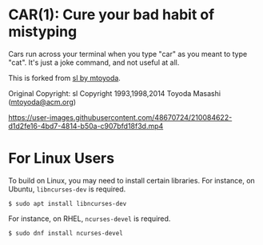 CAR(1): Cure your bad habit of mistyping
========================================

Cars run across your terminal when you type "car" as
you meant to type "cat". It's just a joke command, and not useful at
all.

This is forked from [sl by mtoyoda](https://github.com/mtoyoda/sl).

Original Copyright:
sl Copyright 1993,1998,2014 Toyoda Masashi (mtoyoda@acm.org)

https://user-images.githubusercontent.com/48670724/210084622-d1d2fe16-4bd7-4814-b50a-c907bfd18f3d.mp4

# For Linux Users

To build on Linux, you may need to install certain libraries.
For instance, on Ubuntu, `libncurses-dev` is required.

```console
$ sudo apt install libncurses-dev
```

For instance, on RHEL, `ncurses-devel` is required.

```console
$ sudo dnf install ncurses-devel
```
